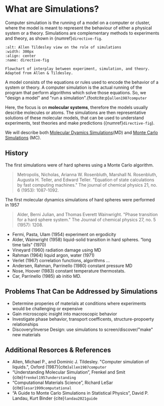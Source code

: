 # What are Simulations?

Computer simulation is the running of a model on a computer or cluster, where the model is meant to represent the behaviour of either a physical system or a theory.
Simulations are complementary methods to experiments and theory, as shown in {numref}`directive-fig`.

```{figure} ./_figures/Molecular_simulation_process.svg
:alt: Allen Tildesley view on the role of simulations
:width: 300px
:align: center
:name: directive-fig

Flowchart of interplay between experiment, simulation, and theory. Adapted from Allen & Tildesley.

```

A model consists of the equations or rules used to encode the behavior of a system or theory.
A computer simulation is the actual running of the program that perform algorithms which solve those equations.
So, we "design a model" and "run a simulation".{footcite:p}`allen1987computer`

Here, the focus is on **molecular systems**, therefore the models usually describe molecules or atoms.
The simulations are then representative solutions of these molecular models, that can be used to understand experiments, test theories and make predictions ({numref}`directive-fig`).

We will describe both  [Molecular Dyamics Simulations](../molecular-dynamics/index.md)(MD) and [Monte Carlo Simulations](../monte-carlo/index.md) (MC).

## History

The first simulations were of hard spheres using a Monte Carlo algorithm.

> Metropolis, Nicholas, Arianna W. Rosenbluth, Marshall N. Rosenbluth, Augusta H. Teller, and Edward Teller. "Equation of state calculations by fast computing machines." The journal of chemical physics 21, no. 6 (1953): 1087-1092.

The first molecular dynamics simulations of hard spheres were performed in 1957

> Alder, Berni Julian, and Thomas Everett Wainwright. "Phase transition for a hard sphere system." The Journal of chemical physics 27, no. 5 (1957): 1208.

- Fermi, Pasta, Ulam (1954) experiment on ergodicity
- Alder, Wainwright (1958) liquid-solid transition in hard spheres. “long time tails” (1970)
- Vineyard (1960) radiation damage using MD
- Rahman (1964) liquid argon, water (1971)
- Verlet (1967) correlation functions, algorithms ...
- Andersen, Rahman, Parrinello (1980) constant pressure MD
- Nose, Hoover (1983) constant temperature thermostats.
- Car, Parrinello (1985) ab initio MD.

## Problems That Can be Addressed by Simulations

- Determine properies of materials at conditions where experiments would be challenging or expensive
- Gain microscopic insight into macroscopic behavior
- Investigate phase behavior, transport coefficents, structure-propoerty relationships
- Discovery/Inverse Design: use simulations to screen/discover/"make" new materials

## Additional Resorces & References

- Allen, Michael P., and Dominic J. Tildesley. "Computer simulation of liquids.", Oxford (1987){cite}`allen1987computer`
- “Understanding Molecular Simulation”, Frenkel and Smit {cite}`frenkel1957understanding`
- “Computational Materials Science”, Richard LeSar {cite}`lesar1999computational`
- “A Guide to Monte Carlo Simulations in Statistical Physics”, David P.
Landau, Kurt Binder {cite}`landau2021guide`
